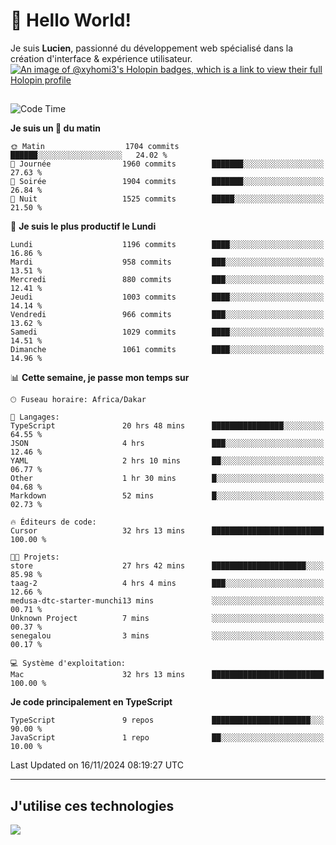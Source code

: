 # 👋 Hello World!

Je suis **Lucien**, passionné du développement web spécialisé dans la création d'interface & expérience utilisateur.
[![An image of @xyhomi3's Holopin badges, which is a link to view their full Holopin profile](https://holopin.me/xyhomi3)](https://holopin.io/@xyhomi3)

##

<!--START_SECTION:waka-->
![Code Time](http://img.shields.io/badge/Code%20Time-2%2C538%20hrs%2032%20mins-blue)

**Je suis un 🐤 du matin** 

```text
🌞 Matin                  1704 commits        ██████░░░░░░░░░░░░░░░░░░░   24.02 % 
🌆 Journée                1960 commits        ███████░░░░░░░░░░░░░░░░░░   27.63 % 
🌃 Soirée                 1904 commits        ███████░░░░░░░░░░░░░░░░░░   26.84 % 
🌙 Nuit                   1525 commits        █████░░░░░░░░░░░░░░░░░░░░   21.50 % 
```
📅 **Je suis le plus productif le Lundi** 

```text
Lundi                    1196 commits        ████░░░░░░░░░░░░░░░░░░░░░   16.86 % 
Mardi                    958 commits         ███░░░░░░░░░░░░░░░░░░░░░░   13.51 % 
Mercredi                 880 commits         ███░░░░░░░░░░░░░░░░░░░░░░   12.41 % 
Jeudi                    1003 commits        ████░░░░░░░░░░░░░░░░░░░░░   14.14 % 
Vendredi                 966 commits         ███░░░░░░░░░░░░░░░░░░░░░░   13.62 % 
Samedi                   1029 commits        ████░░░░░░░░░░░░░░░░░░░░░   14.51 % 
Dimanche                 1061 commits        ████░░░░░░░░░░░░░░░░░░░░░   14.96 % 
```


📊 **Cette semaine, je passe mon temps sur** 

```text
🕑︎ Fuseau horaire: Africa/Dakar

💬 Langages: 
TypeScript               20 hrs 48 mins      ████████████████░░░░░░░░░   64.55 % 
JSON                     4 hrs               ███░░░░░░░░░░░░░░░░░░░░░░   12.46 % 
YAML                     2 hrs 10 mins       ██░░░░░░░░░░░░░░░░░░░░░░░   06.77 % 
Other                    1 hr 30 mins        █░░░░░░░░░░░░░░░░░░░░░░░░   04.68 % 
Markdown                 52 mins             █░░░░░░░░░░░░░░░░░░░░░░░░   02.73 % 

🔥 Éditeurs de code: 
Cursor                   32 hrs 13 mins      █████████████████████████   100.00 % 

🐱‍💻 Projets: 
store                    27 hrs 42 mins      █████████████████████░░░░   85.98 % 
taag-2                   4 hrs 4 mins        ███░░░░░░░░░░░░░░░░░░░░░░   12.66 % 
medusa-dtc-starter-munchi13 mins             ░░░░░░░░░░░░░░░░░░░░░░░░░   00.71 % 
Unknown Project          7 mins              ░░░░░░░░░░░░░░░░░░░░░░░░░   00.37 % 
senegalou                3 mins              ░░░░░░░░░░░░░░░░░░░░░░░░░   00.17 % 

💻 Système d'exploitation: 
Mac                      32 hrs 13 mins      █████████████████████████   100.00 % 
```

**Je code principalement en TypeScript** 

```text
TypeScript               9 repos             ██████████████████████░░░   90.00 % 
JavaScript               1 repo              ██░░░░░░░░░░░░░░░░░░░░░░░   10.00 % 
```




 Last Updated on 16/11/2024 08:19:27 UTC
<!--END_SECTION:waka-->
---

## J'utilise ces technologies

<p align="left">
  <a href="https://skillicons.dev">
    <img src="https://skillicons.dev/icons?i=ts,js,md,scss,tailwind,react,docker,express,astro,vite,nextjs,vercel,figma,ableton" />
  </a>
</p>

